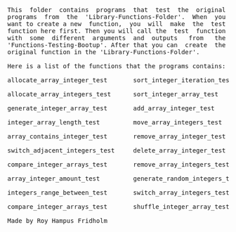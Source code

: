 
<pre>
This  folder  contains  programs  that  test  the  original
programs  from  the  'Library-Functions-Folder'.  When  you
want to create a new  function,  you  will  make  the  test
function here first. Then you will call the  test  function
with  some  different  arguments  and  outputs   from   the
'Functions-Testing-Bootup'. After that you can  create  the
original function in the 'Library-Functions-Folder'.

Here is a list of the functions that the programs contains:

allocate_array_integer_test       sort_integer_iteration_test

allocate_array_integers_test      sort_integer_array_test

generate_integer_array_test       add_array_integer_test

integer_array_length_test         move_array_integers_test

array_contains_integer_test       remove_array_integer_test

switch_adjacent_integers_test     delete_array_integer_test

compare_integer_arrays_test       remove_array_integers_test

array_integer_amount_test         generate_random_integers_test

integers_range_between_test       switch_array_integers_test

compare_integer_arrays_test       shuffle_integer_array_test

Made by Roy Hampus Fridholm
</pre>
